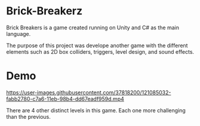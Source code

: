 # Brick-Breakerz

Brick Breakers is a game created running on Unity and C# as the main language.

The purpose of this project was develope another game with the different elements such as 2D box colliders, triggers, level design, and sound effects.

# Demo
https://user-images.githubusercontent.com/37818200/121085032-fabb2780-c7a6-11eb-98b4-dd67eadf959d.mp4

There are 4 other distinct levels in this game. Each one more challenging than the previous. 
